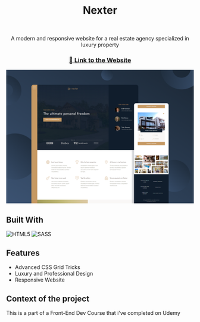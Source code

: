 <div align="center">
  <p align=center>
    <h1>Nexter</h1>
    <br />
    <p>A modern and responsive website for a real estate agency specialized in luxury property</p>
    <h3><a href="">🔗 Link to the Website</a></h2>
    <img src="showcase.png" />
  </p>
</div>

## Built With

![HTML5](https://img.shields.io/badge/html5-%23E34F26.svg?style=for-the-badge&logo=html5&logoColor=white)
![SASS](https://img.shields.io/badge/SASS-hotpink.svg?style=for-the-badge&logo=SASS&logoColor=white)

## Features

- Advanced CSS Grid Tricks
- Luxury and Professional Design
- Responsive Website

## Context of the project
This is a part of a Front-End Dev Course that i've completed on Udemy
